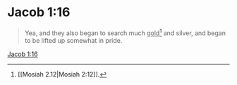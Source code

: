 # Jacob 1:16

> Yea, and they also began to search much <u>gold</u>[^a] and silver, and began to be lifted up somewhat in pride.

[Jacob 1:16](https://www.churchofjesuschrist.org/study/scriptures/bofm/jacob/1?lang=eng&id=p16#p16)


[^a]: [[Mosiah 2.12|Mosiah 2:12]].  

